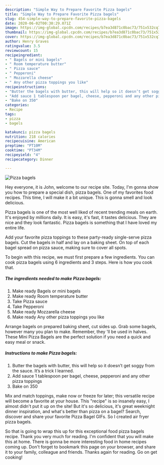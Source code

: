 ```yaml
---
description: "Simple Way to Prepare Favorite Pizza bagels"
title: "Simple Way to Prepare Favorite Pizza bagels"
slug: 454-simple-way-to-prepare-favorite-pizza-bagels
date: 2020-06-02T00:30:29.071Z
image: https://img-global.cpcdn.com/recipes/b7ea3d871c0bac73/751x532cq70/pizza-bagels-recipe-main-photo.jpg
thumbnail: https://img-global.cpcdn.com/recipes/b7ea3d871c0bac73/751x532cq70/pizza-bagels-recipe-main-photo.jpg
cover: https://img-global.cpcdn.com/recipes/b7ea3d871c0bac73/751x532cq70/pizza-bagels-recipe-main-photo.jpg
author: Henry Graves
ratingvalue: 3.5
reviewcount: 15
recipeingredient:
- " Bagels or mini bagels"
- " Room temperature butter"
- " Pizza sauce"
- " Pepperoni"
- " Mozzarella cheese"
- " Any other pizza toppings you like"
recipeinstructions:
- "Butter the bagels with butter, this will help so it doesn’t get soggy from the sauce. It’s a trick I learned."
- "Add sauce 1 tablespoon per bagel, cheese, pepperoni and any other pizza toppings"
- "Bake on 350"
categories:
- Recipe
tags:
- pizza
- bagels

katakunci: pizza bagels 
nutrition: 218 calories
recipecuisine: American
preptime: "PT10M"
cooktime: "PT34M"
recipeyield: "4"
recipecategory: Dinner

---
```



![Pizza bagels](https://img-global.cpcdn.com/recipes/b7ea3d871c0bac73/751x532cq70/pizza-bagels-recipe-main-photo.jpg)

Hey everyone, it is John, welcome to our recipe site. Today, I'm gonna show you how to prepare a special dish, pizza bagels. One of my favorites food recipes. This time, I will make it a bit unique. This is gonna smell and look delicious.

Pizza bagels is one of the most well liked of recent trending meals on earth. It's enjoyed by millions daily. It is easy, it's fast, it tastes delicious. They are nice and they look fantastic. Pizza bagels is something that I have loved my entire life.

Add your favorite pizza toppings to these party-ready single-serve pizza bagels. Cut the bagels in half and lay on a baking sheet. On top of each bagel spread on pizza sauce, making sure to cover all spots.


To begin with this recipe, we must first prepare a few ingredients. You can cook pizza bagels using 6 ingredients and 3 steps. Here is how you cook that.

<!--inarticleads1-->

##### The ingredients needed to make Pizza bagels:

1. Make ready  Bagels or mini bagels
1. Make ready  Room temperature butter
1. Take  Pizza sauce
1. Take  Pepperoni
1. Make ready  Mozzarella cheese
1. Make ready  Any other pizza toppings you like


Arrange bagels on prepared baking sheet, cut sides up. Grab some bagels, however many you plan to make. Remember, they &#39;ll be used in halves. These Mini Pizza Bagels are the perfect solution if you need a quick and easy meal or snack. 

<!--inarticleads2-->

##### Instructions to make Pizza bagels:

1. Butter the bagels with butter, this will help so it doesn’t get soggy from the sauce. It’s a trick I learned.
1. Add sauce 1 tablespoon per bagel, cheese, pepperoni and any other pizza toppings
1. Bake on 350


Mix and match toppings, make now or freeze for later; this versatile recipe will become a favorite at your house. This &#34;recipe&#34; is so insanely easy, I almost didn&#39;t put it up on the site! But it&#39;s so delicious, it&#39;s great weeknight dinner inspiration, and what&#39;s better than pizza on a bagel? Search, discover and share your favorite Pizza Bagel GIFs. So I created air fryer pizza bagels. 

So that is going to wrap this up for this exceptional food pizza bagels recipe. Thank you very much for reading. I'm confident that you will make this at home. There is gonna be more interesting food in home recipes coming up. Don't forget to bookmark this page on your browser, and share it to your family, colleague and friends. Thanks again for reading. Go on get cooking!
